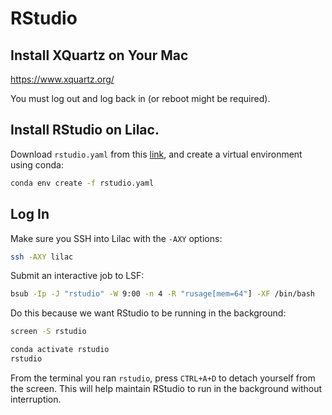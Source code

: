 # RStudio

## Install XQuartz on Your Mac

https://www.xquartz.org/

You must log out and log back in (or reboot might be required).

## Install RStudio on Lilac.

Download `rstudio.yaml` from this [link](rstudio.yaml), and create a virtual environment using conda:

```bash
conda env create -f rstudio.yaml
```

## Log In

Make sure you SSH into Lilac with the `-AXY` options:

```bash
ssh -AXY lilac
```

Submit an interactive job to LSF:

```bash
bsub -Ip -J "rstudio" -W 9:00 -n 4 -R "rusage[mem=64"] -XF /bin/bash
```

Do this because we want RStudio to be running in the background:

```bash
screen -S rstudio
```

```bash
conda activate rstudio
rstudio
```

From the terminal you ran `rstudio`, press `CTRL+A+D` to detach yourself from the screen. This will help maintain RStudio to run in the background without interruption.
